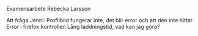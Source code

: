 Examensarbete Rebecka Larsson

Att fråga Jenni: 
Profilbild fungerar inte, det blir error och att den inte hittar 
Error i firefox kontrollen 
Lång laddningstid, vad kan jag göra?